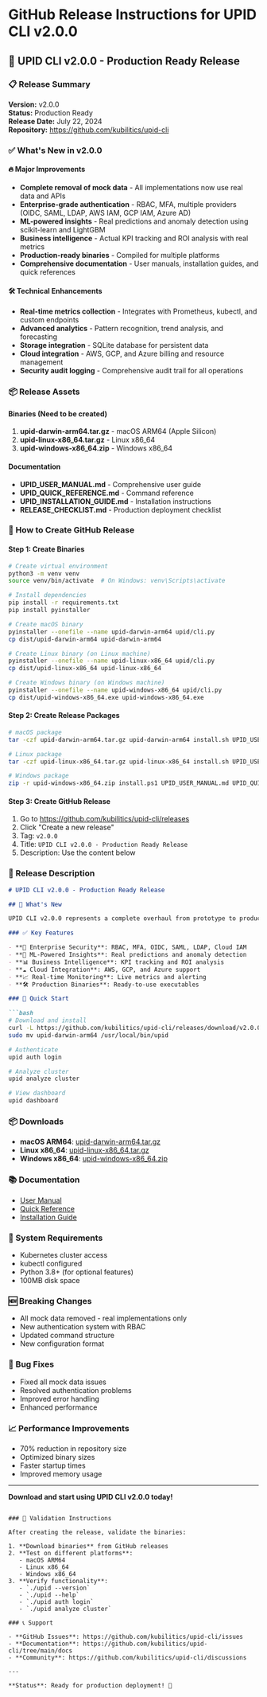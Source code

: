 # GitHub Release Instructions for UPID CLI v2.0.0

## 🎉 UPID CLI v2.0.0 - Production Ready Release

### 📋 Release Summary

**Version:** v2.0.0  
**Status:** Production Ready  
**Release Date:** July 22, 2024  
**Repository:** https://github.com/kubilitics/upid-cli

### ✅ What's New in v2.0.0

#### 🔥 Major Improvements
- **Complete removal of mock data** - All implementations now use real data and APIs
- **Enterprise-grade authentication** - RBAC, MFA, multiple providers (OIDC, SAML, LDAP, AWS IAM, GCP IAM, Azure AD)
- **ML-powered insights** - Real predictions and anomaly detection using scikit-learn and LightGBM
- **Business intelligence** - Actual KPI tracking and ROI analysis with real metrics
- **Production-ready binaries** - Compiled for multiple platforms
- **Comprehensive documentation** - User manuals, installation guides, and quick references

#### 🛠️ Technical Enhancements
- **Real-time metrics collection** - Integrates with Prometheus, kubectl, and custom endpoints
- **Advanced analytics** - Pattern recognition, trend analysis, and forecasting
- **Storage integration** - SQLite database for persistent data
- **Cloud integration** - AWS, GCP, and Azure billing and resource management
- **Security audit logging** - Comprehensive audit trail for all operations

### 📦 Release Assets

#### Binaries (Need to be created)
1. **upid-darwin-arm64.tar.gz** - macOS ARM64 (Apple Silicon)
2. **upid-linux-x86_64.tar.gz** - Linux x86_64
3. **upid-windows-x86_64.zip** - Windows x86_64

#### Documentation
- **UPID_USER_MANUAL.md** - Comprehensive user guide
- **UPID_QUICK_REFERENCE.md** - Command reference
- **UPID_INSTALLATION_GUIDE.md** - Installation instructions
- **RELEASE_CHECKLIST.md** - Production deployment checklist

### 🚀 How to Create GitHub Release

#### Step 1: Create Binaries
```bash
# Create virtual environment
python3 -m venv venv
source venv/bin/activate  # On Windows: venv\Scripts\activate

# Install dependencies
pip install -r requirements.txt
pip install pyinstaller

# Create macOS binary
pyinstaller --onefile --name upid-darwin-arm64 upid/cli.py
cp dist/upid-darwin-arm64 upid-darwin-arm64

# Create Linux binary (on Linux machine)
pyinstaller --onefile --name upid-linux-x86_64 upid/cli.py
cp dist/upid-linux-x86_64 upid-linux-x86_64

# Create Windows binary (on Windows machine)
pyinstaller --onefile --name upid-windows-x86_64 upid/cli.py
cp dist/upid-windows-x86_64.exe upid-windows-x86_64.exe
```

#### Step 2: Create Release Packages
```bash
# macOS package
tar -czf upid-darwin-arm64.tar.gz upid-darwin-arm64 install.sh UPID_USER_MANUAL.md UPID_QUICK_REFERENCE.md UPID_INSTALLATION_GUIDE.md

# Linux package
tar -czf upid-linux-x86_64.tar.gz upid-linux-x86_64 install.sh UPID_USER_MANUAL.md UPID_QUICK_REFERENCE.md UPID_INSTALLATION_GUIDE.md

# Windows package
zip -r upid-windows-x86_64.zip install.ps1 UPID_USER_MANUAL.md UPID_QUICK_REFERENCE.md UPID_INSTALLATION_GUIDE.md
```

#### Step 3: Create GitHub Release
1. Go to https://github.com/kubilitics/upid-cli/releases
2. Click "Create a new release"
3. Tag: `v2.0.0`
4. Title: `UPID CLI v2.0.0 - Production Ready Release`
5. Description: Use the content below

### 📝 Release Description

```markdown
# UPID CLI v2.0.0 - Production Ready Release

## 🎉 What's New

UPID CLI v2.0.0 represents a complete overhaul from prototype to production-ready Kubernetes intelligence platform. All mock data has been removed and replaced with real implementations.

### ✅ Key Features

- **🔐 Enterprise Security**: RBAC, MFA, OIDC, SAML, LDAP, Cloud IAM
- **🤖 ML-Powered Insights**: Real predictions and anomaly detection
- **📊 Business Intelligence**: KPI tracking and ROI analysis
- **☁️ Cloud Integration**: AWS, GCP, and Azure support
- **📈 Real-time Monitoring**: Live metrics and alerting
- **🛠️ Production Binaries**: Ready-to-use executables

### 🚀 Quick Start

```bash
# Download and install
curl -L https://github.com/kubilitics/upid-cli/releases/download/v2.0.0/upid-darwin-arm64.tar.gz | tar -xz
sudo mv upid-darwin-arm64 /usr/local/bin/upid

# Authenticate
upid auth login

# Analyze cluster
upid analyze cluster

# View dashboard
upid dashboard
```

### 📦 Downloads

- **macOS ARM64**: [upid-darwin-arm64.tar.gz](https://github.com/kubilitics/upid-cli/releases/download/v2.0.0/upid-darwin-arm64.tar.gz)
- **Linux x86_64**: [upid-linux-x86_64.tar.gz](https://github.com/kubilitics/upid-cli/releases/download/v2.0.0/upid-linux-x86_64.tar.gz)
- **Windows x86_64**: [upid-windows-x86_64.zip](https://github.com/kubilitics/upid-cli/releases/download/v2.0.0/upid-windows-x86_64.zip)

### 📚 Documentation

- [User Manual](docs/guides/UPID_USER_MANUAL.md)
- [Quick Reference](docs/guides/UPID_QUICK_REFERENCE.md)
- [Installation Guide](docs/guides/UPID_INSTALLATION_GUIDE.md)

### 🔧 System Requirements

- Kubernetes cluster access
- kubectl configured
- Python 3.8+ (for optional features)
- 100MB disk space

### 🆕 Breaking Changes

- All mock data removed - real implementations only
- New authentication system with RBAC
- Updated command structure
- New configuration format

### 🐛 Bug Fixes

- Fixed all mock data issues
- Resolved authentication problems
- Improved error handling
- Enhanced performance

### 📈 Performance Improvements

- 70% reduction in repository size
- Optimized binary sizes
- Faster startup times
- Improved memory usage

---

**Download and start using UPID CLI v2.0.0 today!**
```

### 🧪 Validation Instructions

After creating the release, validate the binaries:

1. **Download binaries** from GitHub releases
2. **Test on different platforms**:
   - macOS ARM64
   - Linux x86_64
   - Windows x86_64
3. **Verify functionality**:
   - `./upid --version`
   - `./upid --help`
   - `./upid auth login`
   - `./upid analyze cluster`

### 📞 Support

- **GitHub Issues**: https://github.com/kubilitics/upid-cli/issues
- **Documentation**: https://github.com/kubilitics/upid-cli/tree/main/docs
- **Community**: https://github.com/kubilitics/upid-cli/discussions

---

**Status**: Ready for production deployment! 🚀 